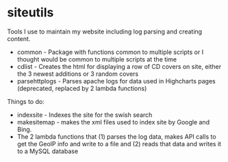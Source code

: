# siteutils
Tools I use to maintain my website including log parsing and creating content.
<ul>
<li>common - Package with functions common to multiple scripts or I thought would be common to multiple scripts at the time
<li>cdlist - Creates the html for displaying a row of CD covers on site, either the 3 newest additions or 3 random covers
<li>parsehttplogs - Parses apache logs for data used in Highcharts pages (deprecated, replaced by 2 lambda functions)
</ul>
<p>
Things to do:
<ul>
<li>indexsite - Indexes the site for the swish search
<li>makesitemap - makes the xml files used to index site by Google and Bing.
<li>The 2 lambda functions that (1) parses the log data, makes API calls to get the GeoIP info and write to a file and (2) reads that data and writes it to a MySQL database
<ul>

